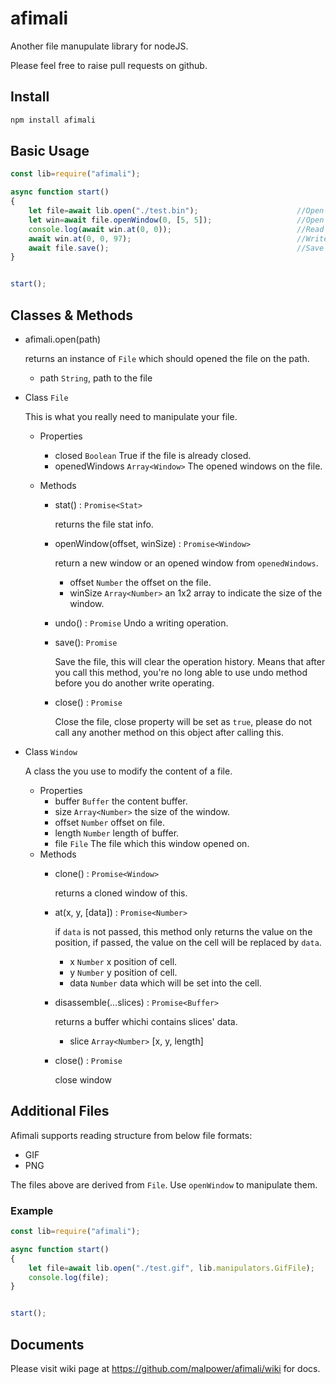 # afimali
Another file manupulate library for nodeJS.

Please feel free to raise pull requests on github.

## Install

```bash
npm install afimali
```



## Basic Usage

```javascript
const lib=require("afimali");

async function start()
{
    let file=await lib.open("./test.bin");                      //Open a file to edit.
    let win=await file.openWindow(0, [5, 5]);                   //Open a 5x5 matrix as a window.
    console.log(await win.at(0, 0));                            //Read data from the window at 0,0.
    await win.at(0, 0, 97);                                     //Write 97 to window at 0,0.
    await file.save();                                          //Save the file to storage.
}


start();

```



## Classes & Methods


  - afimali.open(path)

    returns an instance of `File` which should opened the file on the path.
    - path `String`, path to the file


  - Class `File`

    This is what you really need to manipulate your file.

    - Properties
      - closed `Boolean` True if the file is already closed.
      - openedWindows `Array<Window>` The opened windows on the file.

    - Methods
      - stat() : `Promise<Stat>`
      
        returns the file stat info.
      - openWindow(offset, winSize) : `Promise<Window>`

        return a new window or an opened window from `openedWindows`.

          - offset `Number` the offset on the file.
          - winSize `Array<Number>` an 1x2 array to indicate the size of the window.
      - undo() : `Promise`
        Undo a writing operation.

      - save(): `Promise`

        Save the file, this will clear the operation history. Means that after you call this method, you're no long able to use undo method before you do another write operating.

      - close() : `Promise`
        
        Close the file, close property will be set as `true`, please do not call any another method on this object after calling this.




  - Class `Window`
    
    A class the you use to modify the content of a file.

      - Properties
        - buffer `Buffer` the content buffer.
        - size `Array<Number>` the size of the window.
        - offset `Number` offset on file.
        - length `Number` length of buffer.
        - file `File` The file which this window opened on.
      - Methods
        - clone() : `Promise<Window>`

          returns a cloned window of this.

        - at(x, y, [data]) : `Promise<Number>`

          if `data` is not passed, this method only returns the value on the position, if passed, the value on the cell will be replaced by `data`.
          
           - x `Number` x position of cell.
           - y `Number` y position of cell.
           - data `Number` data which will be set into the cell.
        - disassemble(...slices) : `Promise<Buffer>`

          returns a buffer whichi contains slices' data.

           - slice `Array<Number>` [x, y, length]

        - close() : `Promise`
          
          close window




## Additional Files

Afimali supports reading structure from below file formats:

  - GIF
  - PNG


The files above are derived from `File`. Use `openWindow` to manipulate them.



### Example

```javascript
const lib=require("afimali");

async function start()
{
    let file=await lib.open("./test.gif", lib.manipulators.GifFile);
    console.log(file);
}


start();
```




## Documents

Please visit wiki page at https://github.com/malpower/afimali/wiki for docs.